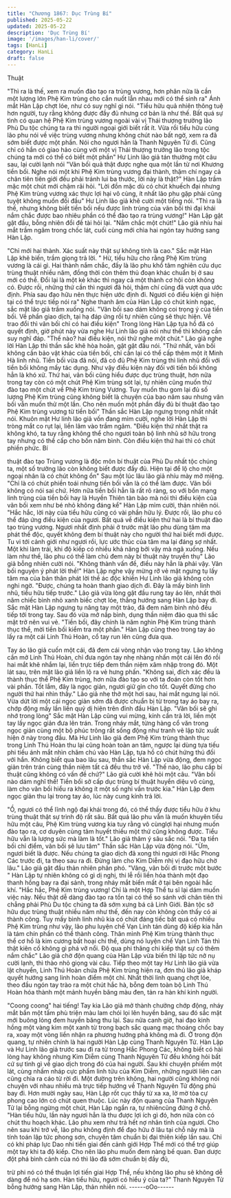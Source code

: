 ```yaml
---
title: "Chương 1867: Dục Trùng Bí"
published: 2025-05-22
updated: 2025-05-22
description: 'Dục Trùng Bí'
image: '/images/han-li/cover/'
tags: [HanLi]
category: HanLi
draft: false
---
```


Thuật

"Thì ra là thế, xem ra muốn đào tạo ra trùng vương, hơn phân nửa
là cần một lượng lớn Phệ Kim trùng cho cắn nuốt lẫn nhau mới có
thể sinh ra" Ánh mắt Hàn Lập chợt lóe, như có suy nghĩ gì nói.
"Tiểu hữu quả nhiên thông tuệ hơn người, tuy rằng không được
đầy đủ nhưng cơ bản là như thế. Bất quá sự tình có quan hệ Phệ
Kim trùng vương ngoài vài vị Thái thượng trưởng lão Phù Du tộc
chúng ta ra thì người ngoại giới biết rất ít. Vừa rồi tiểu hữu cùng
lão phu nói về việc trùng vương nhưng không chút nào bất ngờ,
xem ra đã sớm biết được một phần. Nói cho ngươi hẳn là Thanh
Nguyên Tử đi. Cũng chỉ có hắn có giao hảo cùng với một vị Thái
thượng trưởng lão trong tộc chúng ta mới có thể có biết một phần"
Hư Linh lão giả tán thưởng một câu sau, lại cười lạnh nói
"Vãn bối quả thật được nghe qua một lần từ nơi Khương tiền bối.
Nghe nói một khi Phệ Kim trùng vương đại thành, thậm chí ngay
cả chân tiên tiên giới đều phải tránh lui ba thước, lời này là thật?"
Hàn Lập trầm mặc một chút mới chậm rãi hỏi.
"Lời đồn mặc dù có chút khuếch đại nhưng Phệ Kim trùng vương
xác thực lợi hại vô cùng, ít nhất lão phu gặp phải cũng tuyệt
không muốn đối đầu" Hư Linh lão giả khẽ cười một tiếng nói.
"Thì ra là thế, nhưng không biết tiền bối nếu được linh trùng của
vãn bối thì đại khái nắm chắc được bao nhiêu phần có thể đào tạo
ra trùng vương!" Hàn Lập gật gật đầu, bỗng nhiên đổi đề tài hỏi
lại.
"Nắm chắc một chút!" Lão giả nhíu hai mắt trầm ngâm trong chốc
lát, cuối cùng mới chìa hai ngón tay hướng sang Hàn Lập.

"Chỉ mới hai thành. Xác suất này thật sự không tính là cao." Sắc
mặt Hàn Lập khẽ biến, trầm giọng trả lời.
" Hừ, tiểu hữu cho rằng Phệ Kim trùng vương là cái gì. Hai thành
nắm chắc, đấy là lão phu khổ tâm nghiên cứu dục trùng thuật
nhiều năm, đồng thời còn thêm thủ đoạn khác chuẩn bị ở sau mới
có thể. Đổi lại là một kẻ khác thì ngay cả một thành cơ hội còn
không có. Được rồi, những thứ cần thì ngươi đã hỏi, thậm chí
cũng đã vượt qua ước định. Phía sau đạo hữu nên thực hiện ước
định đi. Ngươi có điều kiện gì hiện tại có thể trực tiếp nói ra" Nghe
thanh âm của Hàn Lập có chút kinh ngạc, sắc mặt lão giả trầm
xuống nói.
"Vãn bối sao dám không coi trọng ý của tiền bối. Về phần giao
dịch, tại hạ đáp ứng rồi tự nhiên cũng sẽ thực hiện. Về trao đổi thì
vãn bối chỉ có hai điều kiện" Trong lòng Hàn Lập tựa hồ đã có
quyết định, giờ phút này vừa nghe Hư Linh lão giả nói như thế thì
không cần suy nghĩ đáp.
"Thế nào? hai điều kiện, nói thử nghe một chút." Lão giả nghe lời
Hàn Lập thì thần sắc khẽ hòa hoãn, gật gật đầu nói.
"Thứ nhất, vãn bối không cần bảo vật khác của tiền bối, chỉ cần
lại có thể cấp thêm một ít Minh Hà linh nhũ. Tiền bối vừa đã nói,
đã có đủ Phệ Kim trùng thì linh nhũ đối với tiền bối không mấy tác
dụng. Như vậy điều kiện này đối với tiền bối không hẳn là khó xử.
Thứ hai, vãn bối cũng hiểu được dục trùng thuật, hơn nữa trong
tay còn có một chút Phệ Kim trùng sót lại, tự nhiên cũng muốn thử
đào tạo một chút về Phệ Kim trùng Vương. Tuy muốn thu gom lại
đủ số lượng Phệ Kim trùng cũng không biết là chuyện của bao
năm sau nhưng vãn bối vẫn muốn thử một lần. Cho nên muốn
một phần đầy đủ bí thuật đào tạo Phệ Kim trùng vương từ tiền
bối" Thần sắc Hàn Lập ngưng trọng nhất nhất nói.
Khuôn mặt Hư linh lão giả vốn đang mỉm cười, nghe lời Hàn Lập
thì tròng mắt co rụt lại, liền lâm vào trầm ngâm.
"Điều kiện thứ nhất thật ra không khó, ta tuy rằng không thể cho
ngươi toàn bộ linh nhũ sở hữu trong tay nhưng có thể cấp cho
bốn năm bình. Còn điều kiện thứ hai thì có chút phiền phức. Bí

thuật đào tạo Trùng vương là độc môn bí thuật của Phù Du nhất
tộc chúng ta, một số trưởng lão còn không biết được đầy đủ. Hiện
tại để lộ cho một ngoại nhân là có chút không ổn" Sau một lúc lâu
lão giả nhíu mày mở miệng.
"Chỉ là có chút phiền toái nhưng tiền bối vẫn là có thể làm được.
Vãn bối không có nói sai chứ. Hơn nữa tiền bối hẳn là rất rõ ràng,
so với bổn mạng linh trùng của tiền bối hay là Huyền Thiên tàn
bảo mà nói thì điều kiện của vãn bối xem như bé nhỏ không đáng
kể" Hàn Lập mỉm cười, thản nhiên nói.
"Hắc hắc, lời này của tiểu hữu cũng có vài phần hữu lý. Được rồi,
lão phu có thể đáp ứng điều kiện của ngươi. Bất quá về điều kiện
thứ hai là bí thuật đào tạo trùng vương. Ngươi nhất định phải ở
trước mặt lão phu dùng tâm ma phát thề độc, quyết không đem bí
thuật này cho người thứ hai biết mới được. Tu vi tới cảnh giới như
ngươi rồi, lực ước thúc của tâm ma lại đáng sợ nhất. Một khi làm
trái, khi độ kiếp có nhiều khả năng bởi vậy mà ngã xuống. Nếu
làm như thế, lão phu có thể làm chủ đem này bí thuật này truyền
thụ" Lão giả bỗng nhiên cười nói.
"Không thành vấn đề, điều này hẳn là phải vậy. Vãn bối nguyện ý
phát lời thề!" Hàn Lập nghe vậy mừng rỡ vẻ mặt ngưng tụ lấy tâm
ma của bản thân phát lời thề ác độc khiến Hư Linh lão giả không
còn nghi ngờ.
"Được, chúng ta hoàn thanh giao dịch đi. Đây là mấy bình linh
nhũ, tiểu hữu tiếp trước." Lão giả vừa lòng gật đầu rung tay áo
lên, nhất thời năm chiếc bình nhỏ xanh biếc chợt lóe, thẳng
hướng sang Hàn Lập bay đi.
Sắc mặt Hàn Lập ngưng tụ nâng tay một trảo, đã đem năm bình
nhỏ đều tiếp tới trong tay.
Sau đó vừa mở nắp bình, dụng thần niệm đảo qua thì sắc mặt trở
nên vui vẻ.
"Tiền bối, đây chính là năm nghìn Phệ Kim trùng thành thục thể,
mời tiền bối kiểm tra một phần." Hàn Lập cũng theo trong tay áo
lấy ra một cái Linh Thú Hoàn, cổ tay run lên cũng đưa qua.

Tay áo lão giả cuốn một cái, đã đem cái vòng nhận vào trong tay.
Lão không cần mở Linh Thú Hoàn, chỉ đưa ngón tay nhẹ nhàng
nhấn một cái lên đó rồi hai mắt khẽ nhắm lại, liền trực tiếp đem
thần niệm xâm nhập trong đó.
Một lát sau, trên mặt lão giả liền lộ ra vẻ hưng phấn.
"Không sai, đích xác đều là thành thục thể Phệ Kim trùng, hơn
nữa đào tạo so với ta đoán còn tốt hơn vài phần. Tốt lắm, đây là
ngọc giản, ngươi giữ gìn cho tốt. Quyết đừng cho người thứ hai
nhìn thấy." Lão giả nhẹ thở một hơi sau, hai mắt ngưng lại nói.
Vừa dứt lời một cái ngọc giản sớm đã được chuẩn bị từ trong tay
áo bay ra, chớp động mấy lần liền quỷ dị hiện trên đỉnh đầu Hàn
Lập.
"Vãn bối sẽ ghi nhớ trong lòng" Sắc mặt Hàn Lập cũng vui mừng,
kính cẩn trả lời, liền một tay lấy ngọc giản đưa lên trán.
Trong nháy mắt, từng hàng cổ văn trong ngọc giản cùng một bộ
phúc trông rất sống động như tranh vẽ lập tức xuất hiện ở này
trong đầu.
Mà Hư Linh lão giả đem Phệ Kim trùng thành thục trong Linh Thú
Hoàn thu lại cũng hoàn toàn an tâm, ngược lại dùng tựa tiếu phi
tiếu ánh mắt nhìn chăm chú vào Hàn Lập, tựa hồ có chút hứng
thú đối với hắn.
Không biết qua bao lâu sau, thần sắc Hàn Lập vừa động, đem
ngọc giản trên trán cùng thần niệm tất cả đều thu trở về.
"Thế nào, lão phu cấp bí thuật cũng không có vấn đề chứ?" Lão
giả cười khẽ hỏi một câu.
"Vãn bối nào dám nghĩ thế! Tiền bối sở cấp dục trùng bí thuật
huyền diệu vô cùng, làm cho vãn bối hiểu ra không ít một số nghi
vấn trước kia." Hàn Lập đem ngọc giản thu lại trong tay áo, lúc
này cung kính trả lời.

"Ồ, ngươi có thể lĩnh ngộ đại khái trong đó, có thể thấy được tiểu
hữu ở khu trùng thuật thật sự trình độ rất sâu. Bất quá lão phu
vẫn là muốn khuyên tiểu hữu một câu, Phệ Kim trùng vương kia
tuy rằng vô cùnglợi hại nhưng muốn đào tạo ra, cơ duyên cùng
tâm huyết thiếu một thứ cũng không được. Tiểu hữu vẫn là lượng
sức mà làm là tốt." Lão giả thâm ý sâu sắc nói.
"Đa tạ tiền bối chỉ điểm, vãn bối sẽ lưu tâm" Thần sắc Hàn Lập
vừa động nói.
"Ừm, ngươi biết là được. Nếu chúng ta giao dịch đã xong thì
ngươi rời Hắc Phong Các trước đi, ta theo sau ra đi. Đừng làm
cho Kim Diễm nhị vị đạo hữu chờ lâu." Lão giả gật đầu thản nhiên
phân phó.
"Vâng, vãn bối đi trước một bước " Hàn Lập tự nhiên không có gì
dị nghị, thi lễ rồi liền hóa thành một đạo thanh hồng bay ra đại
sảnh, trong nháy mắt biến mất ở tại bên ngoài hắc khí.
"Hắc hắc, Phệ Kim trùng vương! Chỉ là một Hợp Thể tu sĩ lại dám
muốn việc này. Nếu thật dễ dàng đào tạo ra tồn tại có thể so sánh
với chân tiên thì chẳng phải Phù Du tộc chúng ta đã sớm xưng bá
cả Linh Giới. Bản tộc sở hữu dục trùng thuật nhiều năm như thế,
đến nay còn không còn thấy có ai thành công. Tuy mấy bình linh
nhũ kia có chút đáng tiếc bất quá có nhiều Phệ Kim trùng như
vậy, lão phu luyện chế Vạn Linh tán dùng độ kiếp kia hẳn là tám
chín phần có thể thành công. Thân mình Phệ Kim trùng thành
thục thể cơ hồ là kim cương bất hoại chi thể, dùng nó luyện chế
Vạn Linh Tán thì thật kiên cố không gì phá vỡ nổi. Độ qua phi
thăng chi kiếp thật sự có thêm nắm chắc" Lão giả chờ độn quang
của Hàn Lập vừa biến thì lập tức nở nụ cười lạnh, thì thào nhỏ
giọng vài câu. Tiếp theo một tay Hư Linh lão giả vừa lật chuyển,
Linh Thú Hoàn chứa Phệ Kim trùng hiện ra, đơn thủ lão giả kháp
quyết hướng sang linh hoàn điểm một chỉ.
Nhất thời linh quang chợt lóe, theo đầu ngón tay trào ra một chút
hắc hà, bỗng đem toàn bộ Linh Thú Hoàn hóa thành một mảnh
huyền băng màu đen, tản ra hàn khí kinh người.

"Coong coong" hai tiếng!
Tay kia Lão giả mở thành chưởng chớp động, nháy mắt bắn một
tấm phù triện màu lam chói lọi lên huyền băng, sau đó sắc mặt
mới buông lỏng đem huyền băng thu lại.
Sau nửa canh giờ, hai đạo kinh hồng một vàng kim một xanh từ
trong bạch sắc quang mạc thoáng chốc bay ra, xoay một vòng
liền nhận ra phương hướng phá không mà đi.
Ở trong độn quang, tự nhiên chính là hai người Hàn Lập cùng
Thanh Nguyên Tử.
Hàn Lập và Hư Linh lão giả trước sau đi ra từ trong Hắc Phong
Các, không biết có hài lòng hay không nhưng Kim Diễm cùng
Thanh Nguyên Tử đều không hỏi bất cứ sự tình gì về giao dịch
trong đó của hai người.
Sau khi chuyện phiếm một lát, cùng nhấm nháp cực phẩm linh
tửu của Kim Diễm, những người liên can cũng chia ra cáo từ rời
đi.
Một đường trên không, hai người cũng không nói chuyện với
nhau nhiều mà trực tiếp hướng về Thanh Nguyên Tử động phủ
bay đi.
Hơn mười ngày sau, Hàn Lập rốt cục thấy từ xa xa, lờ mờ tòa cự
phong cao lớn có chút quen thuộc.
Lúc này độn quang của Thanh Nguyên Tử lại bỗng ngừng một
chút, Hàn Lập ngẩn ra, tự nhiêncũng đứng ở chỗ.
"Hàn tiểu hữu, lần này ngươi hẳn là thu được lợi ích gì đó, hơn
nữa còn có chút thu hoạch khác. Lão phu xem như trả hết nợ
nhân tình của ngươi. Cho nên sau khi trở về, lão phu không định
để đạo hữu ở lâu tại chỗ này mà là tính toán lập tức phong sơn,
chuyên tâm chuẩn bị đại thiên kiếp lần sau. Chỉ có khi pháp lực
Dao nhi tiến giai đến cảnh giới Hợp Thể mới có thể trợ giúp một
tay khi ta độ kiếp. Cho nên lão phu muốn đem nàng bế quan. Đan
dược đột phá bình cảnh của nó thì lão đã sớm chuẩn bị đầy đủ,

trừ phi nó có thể thuận lợi tiến giai Hợp Thể, nếu không lão phu sẽ
không dễ dàng để nó hạ sơn. Hàn tiểu hữu, ngươi có hiểu ý của
ta?" Thanh Nguyên Tử bỗng hướng sang Hàn Lập, thản nhiên
nói.
------oOo------
